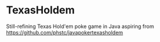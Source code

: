 # TexasHoldem
Still-refining Texas Hold'em poke game in Java
aspiring from https://github.com/phstc/javapokertexasholdem
